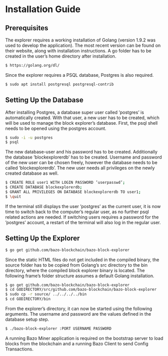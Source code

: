 # Installation Guide
## Prerequisites
The explorer requires a working installation of Golang (version 1.9.2 was used to develop the application). The most recent version can be found on their website, along with installation instructions. A go folder has to be created in the user’s home directory after installation.
```sh
$ https://golang.org/dl/
```
Since the explorer requires a PSQL database, Postgres is also required.
```sh
$ sudo apt install postgresql postgresql-contrib
```
## Setting Up the Database
After installing Postgres, a database super user called ’postgres’ is automatically created. With that user, a new user has to be created, which will be used to manage the block explorer’s database. First, the psql shell needs to be opened using the postgres account.
```sh
$ sudo -i -u postgres
$ psql
```
The new database-user and his password has to be created. Additionally the database ’blockexplorerdb’ has to be created. Username and password of the new user can be chosen freely, however the database needs to be called ’blockexplorerdb’. The new user needs all privileges on the newly created database as well.
```sh
$ CREATE ROLE user1 WITH LOGIN PASSWORD ’userpasswd’;
$ CREATE DATABASE blockexplorerdb;
$ GRANT ALL PRIVILEGES ON DATABASE blockexplorerdb TO user1;
$ \quit
```
If the terminal still displays the user ’postgres’ as the current user, it is now time to switch back to the computer’s regular user, as no further psql related actions are needed. If switching users requires a password for the ’postgres’ account, a restart of the terminal will also log in the regular user.
## Setting Up the Explorer
```sh
$ go get github.com/bazo-blockchain/bazo-block-explorer
```
Since the static HTML files do not get included in the compiled binary, the source folder has to be copied from Golang’s src directory to the bin directory, where the compiled block explorer binary is located. The following frame’s folder structure assumes a default Golang installation.
```sh
$ go get github.com/bazo-blockchain/bazo-block-explorer
$ cd GODIRECTORY/src/github.com/bazo-blockchain/bazo-block-explorer
$ sudo cp -r source/ ../../../../bin
$ cd GODIRECTORY/bin
```
From the explorer’s directory, it can now be started using the following arguments. The username and password are the values defined in the database setup step.
```sh
$ ./bazo-block-explorer :PORT USERNAME PASSWORD
```
A running Bazo Miner application is required on the bootstrap server to load blocks from the blockchain and a running Bazo Client to send Config Transactions.

